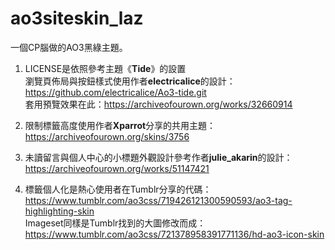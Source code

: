 # ao3siteskin_laz
一個CP腦做的AO3黑綠主題。
 
 
1. LICENSE是依照參考主題《**Tide**》的設置  
瀏覽頁佈局與按鈕樣式使用作者**electricalice**的設計：https://github.com/electricalice/Ao3-tide.git  
套用預覽效果在此：https://archiveofourown.org/works/32660914  

2. 限制標籤高度使用作者**Xparrot**分享的共用主題：https://archiveofourown.org/skins/3756  

3. 未讀留言與個人中心的小標題外觀設計參考作者**julie_akarin**的設計：https://archiveofourown.org/works/51147421  

4. 標籤個人化是熱心使用者在Tumblr分享的代碼：https://www.tumblr.com/ao3css/719426121300590593/ao3-tag-highlighting-skin  
Imageset同樣是Tumblr找到的大圖修改而成：https://www.tumblr.com/ao3css/721378958391771136/hd-ao3-icon-skin  
